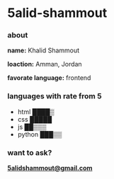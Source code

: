 # 5alid-shammout

### about

**name:** Khalid Shammout

**loaction:** Amman, Jordan

**favorate language:** frontend 

### languages with rate from 5
* html    ████▒
* css     █████
* js      ██▒▒▒
* python  ███▒▒

### want to ask?
**5alidshammout@gmail.com**
